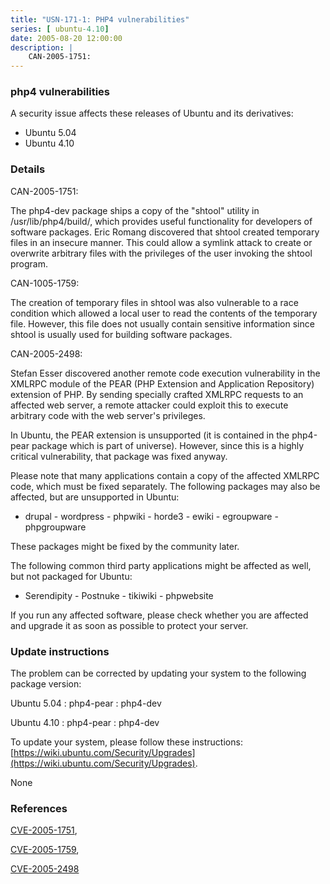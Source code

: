 ```yaml
---
title: "USN-171-1: PHP4 vulnerabilities"
series: [ ubuntu-4.10]
date: 2005-08-20 12:00:00
description: |
    CAN-2005-1751:
--- 
```

 
 


### php4 vulnerabilities

A security issue affects these releases of Ubuntu and its derivatives:

* Ubuntu 5.04
* Ubuntu 4.10

### Details

CAN-2005-1751:

 The php4-dev package ships a copy of the &quot;shtool&quot; utility in /usr/lib/php4/build/, which provides useful functionality for developers of software packages. Eric Romang discovered that shtool created temporary files in an insecure manner. This could allow a symlink attack to create or overwrite arbitrary files with the privileges of the user invoking the shtool program.

CAN-1005-1759:

 The creation of temporary files in shtool was also vulnerable to a race condition which allowed a local user to read the contents of the temporary file. However, this file does not usually contain sensitive information since shtool is usually used for building software packages.

CAN-2005-2498:

 Stefan Esser discovered another remote code execution vulnerability in the XMLRPC module of the PEAR (PHP Extension and Application Repository) extension of PHP. By sending specially crafted XMLRPC requests to an affected web server, a remote attacker could exploit this to execute arbitrary code with the web server&#39;s privileges.

 In Ubuntu, the PEAR extension is unsupported (it is contained in the php4-pear package which is part of universe). However, since this is a highly critical vulnerability, that package was fixed anyway.

 Please note that many applications contain a copy of the affected XMLRPC code, which must be fixed separately. The following packages may also be affected, but are unsupported in Ubuntu:

 - drupal - wordpress - phpwiki - horde3 - ewiki - egroupware - phpgroupware

 These packages might be fixed by the community later.

 The following common third party applications might be affected as well, but not packaged for Ubuntu:

 - Serendipity - Postnuke - tikiwiki - phpwebsite

 If you run any affected software, please check whether you are affected and upgrade it as soon as possible to protect your server.

### Update instructions

The problem can be corrected by updating your system to the following package version:

Ubuntu 5.04
 : php4-pear 
 : php4-dev 

Ubuntu 4.10
 : php4-pear 
 : php4-dev 

To update your system, please follow these instructions: [https://wiki.ubuntu.com/Security/Upgrades](https://wiki.ubuntu.com/Security/Upgrades).

None

### References

 
 [CVE-2005-1751](http://people.ubuntu.com/~ubuntu-security/cve/CVE-2005-1751), 

 [CVE-2005-1759](http://people.ubuntu.com/~ubuntu-security/cve/CVE-2005-1759), 

 [CVE-2005-2498](http://people.ubuntu.com/~ubuntu-security/cve/CVE-2005-2498)
 

